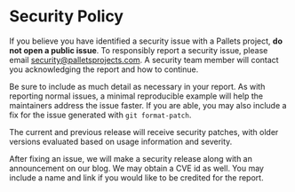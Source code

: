 # Security Policy

If you believe you have identified a security issue with a Pallets
project, **do not open a public issue**. To responsibly report a
security issue, please email security@palletsprojects.com. A security
team member will contact you acknowledging the report and how to
continue.

Be sure to include as much detail as necessary in your report. As with
reporting normal issues, a minimal reproducible example will help the
maintainers address the issue faster. If you are able, you may also
include a fix for the issue generated with `git format-patch`.

The current and previous release will receive security patches, with
older versions evaluated based on usage information and severity.

After fixing an issue, we will make a security release along with an
announcement on our blog. We may obtain a CVE id as well. You may
include a name and link if you would like to be credited for the report.
